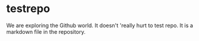 # testrepo
We are exploring the Github world. It doesn't 'really hurt to test repo. It is a markdown file in the repository.
